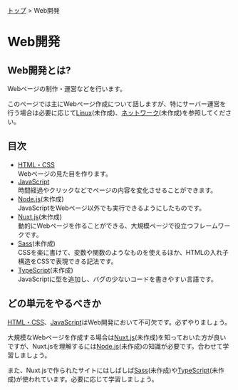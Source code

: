 [トップ](../) > Web開発

# Web開発

## Web開発とは?

Webページの制作・運営などを行います。

このページでは主にWebページ作成について話しますが、特にサーバー運営を行う場合は必要に応じて[Linux]()(未作成)、[ネットワーク]()(未作成)を参照してください。

## 目次

- [HTML・CSS](./html_css/)<br>Webページの見た目を作ります。
- [JavaScript](./js/)<br>時間経過やクリックなどでページの内容を変化させることができます。
- [Node.js](./node/)(未作成)<br>JavaScriptをWebページ以外でも実行できるようにしたものです。
- [Nuxt.js](./nuxt/)(未作成)<br>動的にWebページを作ることができる、大規模ページで役立つフレームワークです。
- [Sass](./sass/)(未作成)<br>CSSを楽に書けて、変数や関数のようなものを使えるほか、HTMLの入れ子構造をCSSで表現できる記法です。
- [TypeScript](./ts/)(未作成)<br>JavaScriptに型を追加し、バグの少ないコードを書きやすい言語です。

## どの単元をやるべきか

[HTML・CSS](./html_css/)、[JavaScript](./js/)はWeb開発において不可欠です。必ずやりましょう。

大規模なWebページを作成する場合は[Nuxt.js](./nuxt/)(未作成)を知っておいた方が良いですが、Nuxt.jsを理解するには[Node.js](./node/)(未作成)の知識が必要です。合わせて学習しましょう。

また、Nuxt.jsで作られたサイトにはしばしば[Sass](./sass/)(未作成)や[TypeScript](./ts/)(未作成)が使われています。必要に応じて学習しましょう。
